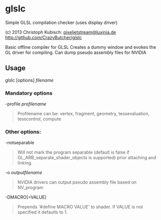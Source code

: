 glslc
=====

Simple GLSL compilation checker (uses display driver)

(c) 2013 Christoph Kubisch: pixeljetstream@luxinia.de
http://github.com/CrazyButcher/glslc

Basic offline compiler for GLSL
Creates a dummy window and evokes the GL driver for compiling.
Can dump pseudo assembly files for NVIDIA

Usage
-----

glslc [options] *filename*

### Mandatory options

-profile *profilename*

> Profilename can be: vertex, fragment, geometry, tessevaluation, tesscontrol, compute

### Other options:

-notseparable

> Will not mark the program separable (default is false if GL_ARB_separate_shader_objects is supported) prior attaching and linking.

-o *outputfilename*

> NVIDIA drivers can output pseudo assembly file based on NV_program

-DMACRO[=VALUE]
  
> Prepends '#define MACRO VALUE' to shader. If VALUE is not specified it defaults to 1.